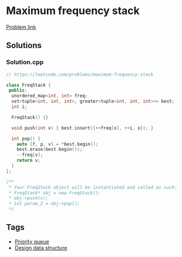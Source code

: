 # Maximum frequency stack

[Problem link](https://leetcode.com/problems/maximum-frequency-stack)

## Solutions


### Solution.cpp
```cpp
// https://leetcode.com/problems/maximum-frequency-stack

class FreqStack {
 public:
  unordered_map<int, int> freq;
  set<tuple<int, int, int>, greater<tuple<int, int, int>>> best;
  int i;

  FreqStack() {}

  void push(int x) { best.insert({++freq[x], ++i, x}); }

  int pop() {
    auto [f, p, v] = *best.begin();
    best.erase(best.begin());
    --freq[v];
    return v;
  }
};

/**
 * Your FreqStack object will be instantiated and called as such:
 * FreqStack* obj = new FreqStack();
 * obj->push(x);
 * int param_2 = obj->pop();
 */
```
## Tags

* [Priority queue](/README.md#Priority_queue)
* [Design data structure](/README.md#Design_data_structure)
